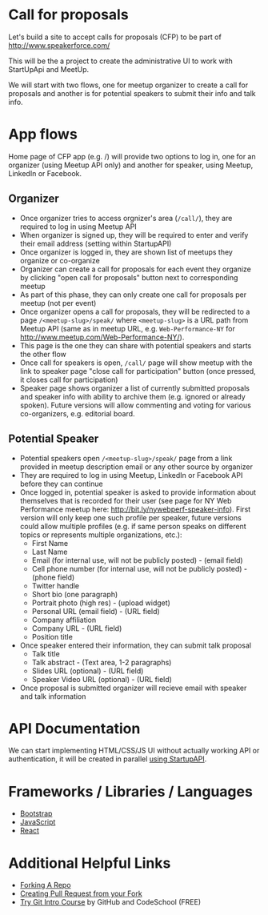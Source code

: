 # Call for proposals

Let's build a site to accept calls for proposals (CFP) to be part of http://www.speakerforce.com/

This will be the a project to create the administrative UI to work with StartUpApi and MeetUp.

We will start with two flows, one for meetup organizer to create a call for proposals and another is for potential speakers to submit their info and talk info.

# App flows

Home page of CFP app (e.g. /) will provide two options to log in, one for an organizer (using Meetup API only) and another for speaker, using Meetup, LinkedIn or Facebook.

## Organizer
* Once organizer tries to access orgnizer's area (```/call/```), they are required to log in using Meetup API
* When organizer is signed up, they will be required to enter and verify their email address (setting within StartupAPI)
* Once organizer is logged in, they are shown list of meetups they organize or co-organize
* Organizer can create a call for proposals for each event they organize by clicking "open call for proposals" button next to corresponding meetup
 * As part of this phase, they can only create one call for proposals per meetup (not per event)
* Once organizer opens a call for proposals, they will be redirected to a page ```/<meetup-slug>/speak/``` where ```<meetup-slug>``` is a URL path from Meetup API (same as in meetup URL, e.g. ```Web-Performance-NY``` for http://www.meetup.com/Web-Performance-NY/).
 * This page is the one they can share with potential speakers and starts the other flow
* Once call for speakers is open, ```/call/``` page will show meetup with the link to speaker page "close call for participation" button (once pressed, it closes call for participation)
* Speaker page shows organizer a list of currently submitted proposals and speaker info with ability to archive them (e.g. ignored or already spoken). Future versions will allow commenting and voting for various co-organizers, e.g. editorial board.

## Potential Speaker
* Potential speakers open ```/<meetup-slug>/speak/``` page from a link provided in meetup description email or any other source by organizer
* They are required to log in using Meetup, LinkedIn or Facebook API before they can continue
* Once logged in, potential speaker is asked to provide information about themselves that is recorded for their user (see page for NY Web Performance meetup here: http://bit.ly/nywebperf-speaker-info). First version will only keep one such profile per speaker, future versions could allow multiple profiles (e.g. if same person speaks on different topics or represents multiple organizations, etc.):
  * First Name
  * Last Name
  * Email (for internal use, will not be publicly posted) - (email field)
  * Cell phone number (for internal use, will not be publicly posted) - (phone field)
  * Twitter handle
  * Short bio (one paragraph)
  * Portrait photo (high res) - (upload widget)
  * Personal URL (email field) - (URL field)
  * Company affiliation
  * Company URL - (URL field)
  * Position title
* Once speaker entered their information, they can submit talk proposal
  * Talk title
  * Talk abstract  - (Text area, 1-2 paragraphs)
  * Slides URL (optional) - (URL field)
  * Speaker Video URL (optional) - (URL field)
* Once proposal is submitted organizer will recieve email with speaker and talk information

# API Documentation
We can start implementing HTML/CSS/JS UI without actually working API or authentication, it will be created in parallel [using StartupAPI](https://github.com/StartupAPI/users/wiki/REST-APIs).

# Frameworks / Libraries / Languages
  * [Bootstrap](http://getbootstrap.com)
  * [JavaScript](https://developer.mozilla.org/en-US/docs/Web/JavaScript)
  * [React](https://facebook.github.io/react/)

# Additional Helpful Links 

  * [Forking A Repo](https://help.github.com/articles/fork-a-repo/)
  * [Creating Pull Request from your Fork](https://help.github.com/articles/creating-a-pull-request-from-a-fork/)
  * [Try Git Intro Course](https://try.github.io/) by GitHub and CodeSchool (FREE)
 
